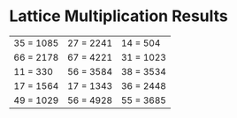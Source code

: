 # Lattice Multiplication Results

|   |   |   |
|---|---|---|
| 35 = 1085 | 27 = 2241 | 14 = 504 |
| 66 = 2178 | 67 = 4221 | 31 = 1023 |
| 11 = 330 | 56 = 3584 | 38 = 3534 |
| 17 = 1564 | 17 = 1343 | 36 = 2448 |
| 49 = 1029 | 56 = 4928 | 55 = 3685 |
